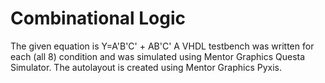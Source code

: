 # Combinational Logic
The given equation is Y=A'B'C' + AB'C'
A VHDL testbench was written for each (all 8) condition and was simulated using Mentor Graphics Questa Simulator.
The autolayout is created using Mentor Graphics Pyxis.
